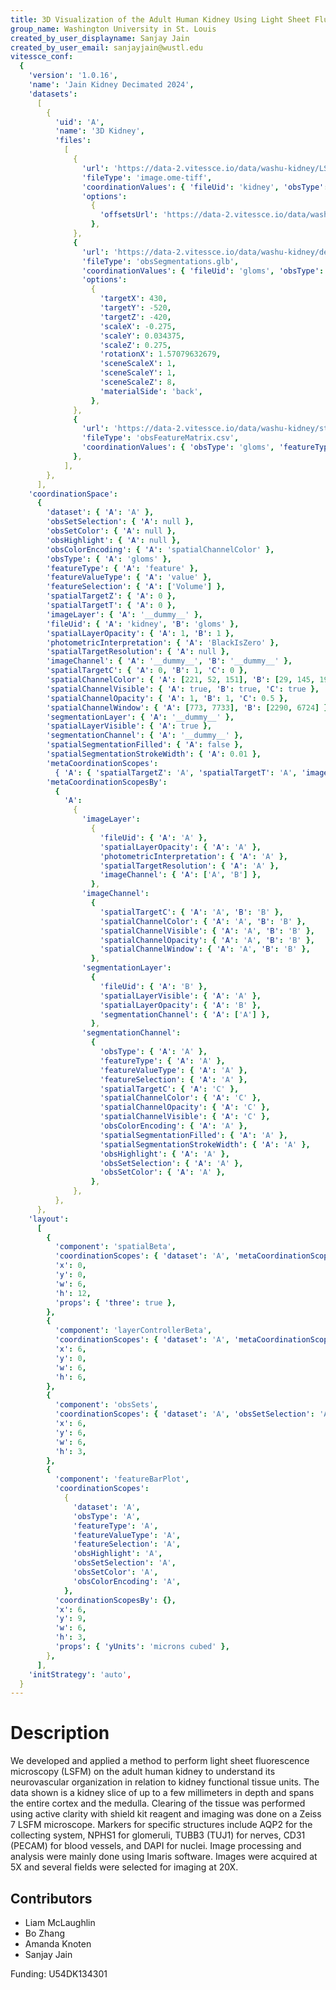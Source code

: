 ```yaml
---
title: 3D Visualization of the Adult Human Kidney Using Light Sheet Fluorescence Microscopy
group_name: Washington University in St. Louis
created_by_user_displayname: Sanjay Jain
created_by_user_email: sanjayjain@wustl.edu
vitessce_conf:
  {
    'version': '1.0.16',
    'name': 'Jain Kidney Decimated 2024',
    'datasets':
      [
        {
          'uid': 'A',
          'name': '3D Kidney',
          'files':
            [
              {
                'url': 'https://data-2.vitessce.io/data/washu-kidney/LS_20x_5_Stitched.pyramid.ome.tiff',
                'fileType': 'image.ome-tiff',
                'coordinationValues': { 'fileUid': 'kidney', 'obsType': 'gloms' },
                'options':
                  {
                    'offsetsUrl': 'https://data-2.vitessce.io/data/washu-kidney/LS_20x_5_Stitched.pyramid.offsets.json',
                  },
              },
              {
                'url': 'https://data-2.vitessce.io/data/washu-kidney/decimated.glb',
                'fileType': 'obsSegmentations.glb',
                'coordinationValues': { 'fileUid': 'gloms', 'obsType': 'gloms' },
                'options':
                  {
                    'targetX': 430,
                    'targetY': -520,
                    'targetZ': -420,
                    'scaleX': -0.275,
                    'scaleY': 0.034375,
                    'scaleZ': 0.275,
                    'rotationX': 1.57079632679,
                    'sceneScaleX': 1,
                    'sceneScaleY': 1,
                    'sceneScaleZ': 8,
                    'materialSide': 'back',
                  },
              },
              {
                'url': 'https://data-2.vitessce.io/data/washu-kidney/statistics.csv',
                'fileType': 'obsFeatureMatrix.csv',
                'coordinationValues': { 'obsType': 'gloms', 'featureType': 'feature', 'featureValueType': 'value' },
              },
            ],
        },
      ],
    'coordinationSpace':
      {
        'dataset': { 'A': 'A' },
        'obsSetSelection': { 'A': null },
        'obsSetColor': { 'A': null },
        'obsHighlight': { 'A': null },
        'obsColorEncoding': { 'A': 'spatialChannelColor' },
        'obsType': { 'A': 'gloms' },
        'featureType': { 'A': 'feature' },
        'featureValueType': { 'A': 'value' },
        'featureSelection': { 'A': ['Volume'] },
        'spatialTargetZ': { 'A': 0 },
        'spatialTargetT': { 'A': 0 },
        'imageLayer': { 'A': '__dummy__' },
        'fileUid': { 'A': 'kidney', 'B': 'gloms' },
        'spatialLayerOpacity': { 'A': 1, 'B': 1 },
        'photometricInterpretation': { 'A': 'BlackIsZero' },
        'spatialTargetResolution': { 'A': null },
        'imageChannel': { 'A': '__dummy__', 'B': '__dummy__' },
        'spatialTargetC': { 'A': 0, 'B': 1, 'C': 0 },
        'spatialChannelColor': { 'A': [221, 52, 151], 'B': [29, 145, 192], 'C': [253, 174, 107] },
        'spatialChannelVisible': { 'A': true, 'B': true, 'C': true },
        'spatialChannelOpacity': { 'A': 1, 'B': 1, 'C': 0.5 },
        'spatialChannelWindow': { 'A': [773, 7733], 'B': [2290, 6724] },
        'segmentationLayer': { 'A': '__dummy__' },
        'spatialLayerVisible': { 'A': true },
        'segmentationChannel': { 'A': '__dummy__' },
        'spatialSegmentationFilled': { 'A': false },
        'spatialSegmentationStrokeWidth': { 'A': 0.01 },
        'metaCoordinationScopes':
          { 'A': { 'spatialTargetZ': 'A', 'spatialTargetT': 'A', 'imageLayer': ['A'], 'segmentationLayer': ['A'] } },
        'metaCoordinationScopesBy':
          {
            'A':
              {
                'imageLayer':
                  {
                    'fileUid': { 'A': 'A' },
                    'spatialLayerOpacity': { 'A': 'A' },
                    'photometricInterpretation': { 'A': 'A' },
                    'spatialTargetResolution': { 'A': 'A' },
                    'imageChannel': { 'A': ['A', 'B'] },
                  },
                'imageChannel':
                  {
                    'spatialTargetC': { 'A': 'A', 'B': 'B' },
                    'spatialChannelColor': { 'A': 'A', 'B': 'B' },
                    'spatialChannelVisible': { 'A': 'A', 'B': 'B' },
                    'spatialChannelOpacity': { 'A': 'A', 'B': 'B' },
                    'spatialChannelWindow': { 'A': 'A', 'B': 'B' },
                  },
                'segmentationLayer':
                  {
                    'fileUid': { 'A': 'B' },
                    'spatialLayerVisible': { 'A': 'A' },
                    'spatialLayerOpacity': { 'A': 'B' },
                    'segmentationChannel': { 'A': ['A'] },
                  },
                'segmentationChannel':
                  {
                    'obsType': { 'A': 'A' },
                    'featureType': { 'A': 'A' },
                    'featureValueType': { 'A': 'A' },
                    'featureSelection': { 'A': 'A' },
                    'spatialTargetC': { 'A': 'C' },
                    'spatialChannelColor': { 'A': 'C' },
                    'spatialChannelOpacity': { 'A': 'C' },
                    'spatialChannelVisible': { 'A': 'C' },
                    'obsColorEncoding': { 'A': 'A' },
                    'spatialSegmentationFilled': { 'A': 'A' },
                    'spatialSegmentationStrokeWidth': { 'A': 'A' },
                    'obsHighlight': { 'A': 'A' },
                    'obsSetSelection': { 'A': 'A' },
                    'obsSetColor': { 'A': 'A' },
                  },
              },
          },
      },
    'layout':
      [
        {
          'component': 'spatialBeta',
          'coordinationScopes': { 'dataset': 'A', 'metaCoordinationScopes': ['A'], 'metaCoordinationScopesBy': ['A'] },
          'x': 0,
          'y': 0,
          'w': 6,
          'h': 12,
          'props': { 'three': true },
        },
        {
          'component': 'layerControllerBeta',
          'coordinationScopes': { 'dataset': 'A', 'metaCoordinationScopes': ['A'], 'metaCoordinationScopesBy': ['A'] },
          'x': 6,
          'y': 0,
          'w': 6,
          'h': 6,
        },
        {
          'component': 'obsSets',
          'coordinationScopes': { 'dataset': 'A', 'obsSetSelection': 'A', 'obsSetColor': 'A' },
          'x': 6,
          'y': 6,
          'w': 6,
          'h': 3,
        },
        {
          'component': 'featureBarPlot',
          'coordinationScopes':
            {
              'dataset': 'A',
              'obsType': 'A',
              'featureType': 'A',
              'featureValueType': 'A',
              'featureSelection': 'A',
              'obsHighlight': 'A',
              'obsSetSelection': 'A',
              'obsSetColor': 'A',
              'obsColorEncoding': 'A',
            },
          'coordinationScopesBy': {},
          'x': 6,
          'y': 9,
          'w': 6,
          'h': 3,
          'props': { 'yUnits': 'microns cubed' },
        },
      ],
    'initStrategy': 'auto',
  }
---
```


# Description

We developed and applied a method to perform light sheet fluorescence microscopy (LSFM) on the adult human kidney to understand its neurovascular organization in relation to kidney functional tissue units. The data shown is a kidney slice of up to a few millimeters in depth and spans the entire cortex and the medulla. Clearing of the tissue was performed using active clarity with shield kit reagent and imaging was done on a Zeiss 7 LSFM microscope. Markers for specific structures include AQP2 for the collecting system, NPHS1 for glomeruli, TUBB3 (TUJ1) for nerves, CD31 (PECAM) for blood vessels, and DAPI for nuclei. Image processing and analysis were mainly done using Imaris software. Images were acquired at 5X and several fields were selected for imaging at 20X.

<!--
## Experimental Details


## Protocols


**Overall**: [dx.doi.org/10.17504/TODO](https://dx.doi.org/10.17504/TODO)
-->

## Contributors

<!--
- ** **: Contributor_Display_Name – <email@domain.tld>

or

- Contributor_Display_Name
-->

- Liam McLaughlin
- Bo Zhang
- Amanda Knoten
- Sanjay Jain

Funding: U54DK134301
